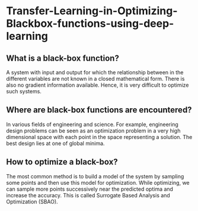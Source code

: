 # Transfer-Learning-in-Optimizing-Blackbox-functions-using-deep-learning
## What is a black-box function?
A system with input and output for which the relationship between in the different variables are not known in a closed mathematical form. There is also no gradient information available. Hence, it is very difficult to optimize such systems. 
## Where are black-box functions are encountered?
In various fields of engineering and science. For example, engineering design problems can be seen as an optimization problem in a very high dimensional space with each point in the space representing a solution. The best design lies at one of global minima. 
## How to optimize a black-box?
The most common method is to build a model of the system by sampling some points and then use this model for optimization. While optimizing, we can sample more points successively near the predicted optima and increase the accuracy. This is called Surrogate Based Analysis and Optimization (SBAO).
 